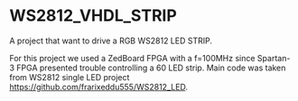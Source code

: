 # WS2812_VHDL_STRIP
A project that want to drive a RGB WS2812 LED STRIP.

For this project we used a ZedBoard FPGA with a f=100MHz since Spartan-3 FPGA presented trouble controlling a 60 LED strip. 
Main code was taken from WS2812 single LED project https://github.com/frarixeddu555/WS2812_LED.
